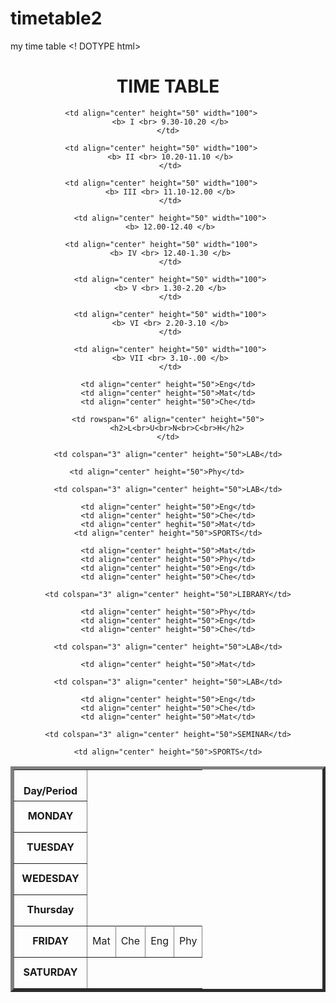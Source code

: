 # timetable2
my time table
<! DOTYPE html>
<html>

  <body>

   <center> <h1> TIME TABLE </h1> <center>

   <table border="5" cellspacing="0" align="center">

   <!--<caption>Timetable</caption>-->

  <tr>
     <td align="center" height="50" width="100">
     <br> <b> Day/Period </b> </br>
     </td>

     <td align="center" height="50" width="100">    
     <b> I <br> 9.30-10.20 </b>
     </td> 
     
     <td align="center" height="50" width="100">    
     <b> II <br> 10.20-11.10 </b>
     </td>
     
     <td align="center" height="50" width="100">    
     <b> III <br> 11.10-12.00 </b>
     </td>
   
     <td align="center" height="50" width="100">
     <b> 12.00-12.40 </b>

     <td align="center" height="50" width="100">    
     <b> IV <br> 12.40-1.30 </b>
     </td>

     <td align="center" height="50" width="100">
     <b> V <br> 1.30-2.20 </b>
     </td>

     <td align="center" height="50" width="100">
     <b> VI <br> 2.20-3.10 </b>
     </td>

     <td align="center" height="50" width="100">
     <b> VII <br> 3.10-.00 </b>
     </td>
  </tr>


  <tr>
    <td align="center" height="50">
    <b> MONDAY </b> <br>
    </td>

    <td align="center" height="50">Eng</td>
    <td align="center" height="50">Mat</td>
    <td align="center" height="50">Che</td>

    <td rowspan="6" align="center" height="50">
        <h2>L<br>U<br>N<br>C<br>H</h2>
    </td>

    <td colspan="3" align="center" height="50">LAB</td>

    <td align="center" height="50">Phy</td>     
  </tr>

  <tr>
    <td align="center" height="50">
       <b>TUESDAY</b>
    </td>

    <td colspan="3" align="center" height="50">LAB</td>

    <td align="center" height="50">Eng</td>
    <td align="center" height="50">Che</td>
    <td align="center" heghit="50">Mat</td>
    <td align="center" height="50">SPORTS</td>
  </tr>

  <tr>
   <td align="center" height="50">
     <b>WEDESDAY</b>
   </td>
    
    <td align="center" height="50">Mat</td>
    <td align="center" height="50">Phy</td>
    <td align="center" height="50">Eng</td>
    <td align="center" height="50">Che</td>

    <td colspan="3" align="center" height="50">LIBRARY</td>
 </tr>

  <tr>
    <td align="center" height="50">
       <b>Thursday</b>
     </td>

    <td align="center" height="50">Phy</td>
    <td align="center" height="50">Eng</td>
    <td align="center" height="50">Che</td>
    
    <td colspan="3" align="center" height="50">LAB</td>

    <td align="center" height="50">Mat</td>
  </tr>

  <tr>
    <td align="center" height="50">
       <b>FRIDAY</b>
    </td>

    <td colspan="3" align="center" height="50">LAB</td>

   <td align="center" height="50">Mat</td>
   <td align="center" height="50">Che</td>
   <td align="center" height="50">Eng</td>
   <td align="center" height="50">Phy</td>
  </tr>

  <tr>
    <td align="center" height="50">
      <b>SATURDAY</b>
    </td>
  
    <td align="center" height="50">Eng</td>
    <td align="center" height="50">Che</td>
    <td align="center" height="50">Mat</td>

    <td colspan="3" align="center" height="50">SEMINAR</td>

    <td align="center" height="50">SPORTS</td>

  

  </table>

  </body>

</html>
        
        
        
        
        
        
        
        
        
        
        
        
        
        
        
        
        
